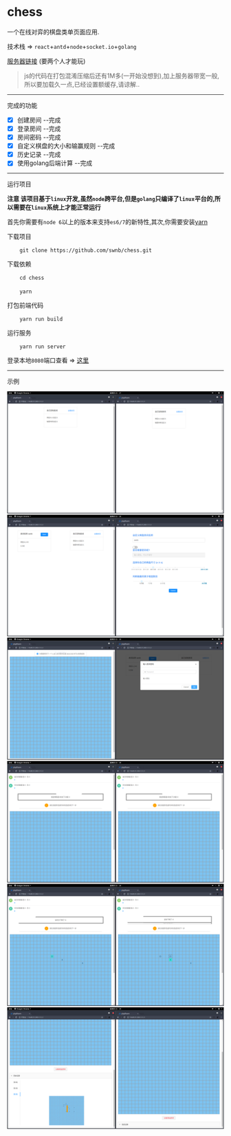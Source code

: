 # chess

一个在线对弈的棋盘类单页面应用.


技术栈 => `react`+`antd`+`node`+`socket.io`+`golang`


[服务器链接](http://116.85.51.240:8080/) (要两个人才能玩)

>js的代码在打包混淆压缩后还有1M多(一开始没想到),加上服务器带宽一般,所以要加载久一点,已经设置额缓存,请谅解..

***
完成的功能
- [x] 创建房间 --完成
- [x] 登录房间 --完成
- [x] 房间密码 --完成
- [x] 自定义棋盘的大小和输赢规则 --完成
- [x] 历史记录 --完成
- [x] 使用golang后端计算 --完成

***
运行项目

**注意 该项目基于`linux`开发,虽然`node`跨平台,但是`golang`只编译了`linux`平台的,所以需要在`linux`系统上才能正常运行**

首先你需要有`node 6`以上的版本来支持`es6/7`的新特性,其次,你需要安装[yarn](https://yarnpkg.com/en/docs/install)

下载项目
```shell
    git clone https://github.com/swnb/chess.git
```

下载依赖
```shell
    cd chess

    yarn 
```

打包前端代码
```shell
    yarn run build
```

运行服务

```shell
    yarn run server
```

登录本地`8080`端口查看 => [这里](http://localhost:8080/)


***
示例

![创建房间](./picture/pic1.png)
![定义房间](./picture/pic2.png)
![进入房间](./picture/pic3.png)
![对弈](./picture/pic4.png)
![](./picture/pic5.png)
![历史记录](./picture/pic6.png)